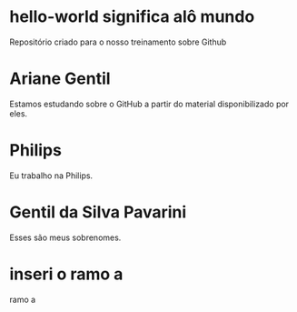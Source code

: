 # hello-world significa alô mundo
Repositório criado para o nosso treinamento sobre Github
# Ariane Gentil
Estamos estudando sobre o GitHub a partir do material disponibilizado por eles. 
# Philips
Eu trabalho na Philips. 
# Gentil da Silva Pavarini
Esses são meus sobrenomes.
# inseri o ramo a 
ramo a 

